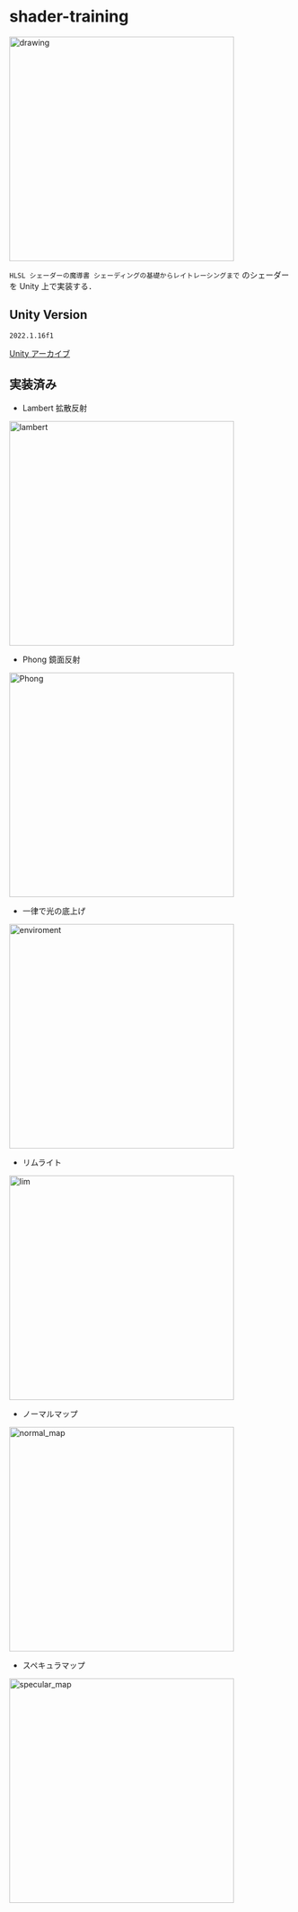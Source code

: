 # shader-training
<img src="https://user-images.githubusercontent.com/27854055/203566484-64452fd3-d1bf-45ad-9415-89f078e08fc8.png" alt="drawing" width="400"/>

`HLSL シェーダーの魔導書 シェーディングの基礎からレイトレーシングまで` のシェーダーを Unity 上で実装する．

## Unity Version
`2022.1.16f1`

[Unity アーカイブ](https://unity3d.com/jp/get-unity/download/archive)

## 実装済み
- Lambert 拡散反射

<img src="https://user-images.githubusercontent.com/27854055/203568564-3cef7520-365d-4219-bfaf-8a3bf39407c6.png" alt="lambert" width="400"/>

- Phong 鏡面反射
<img src="https://user-images.githubusercontent.com/27854055/203568812-719bfdb1-9289-4f37-8c46-ad7b3e6ffe0e.png" alt="Phong" width="400"/>

- 一律で光の底上げ
<img src="https://user-images.githubusercontent.com/27854055/203569003-dc4a3464-bf3c-45d8-9661-52d1c31f7361.png" alt="enviroment" width="400"/>

- リムライト
<img src="https://user-images.githubusercontent.com/27854055/203846370-8c75e1fc-7017-4b83-845a-20140afd3742.png" alt="lim" width="400"/>

- ノーマルマップ
<img src="https://user-images.githubusercontent.com/27854055/208461845-6f40755f-15e6-46c1-9655-9aa752046f52.png" alt="normal_map" width="400"/>

- スペキュラマップ
<img src="https://user-images.githubusercontent.com/27854055/208474961-fee4fd68-bdec-4d02-b7aa-2755cc00e82b.png" alt="specular_map" width="400"/>
